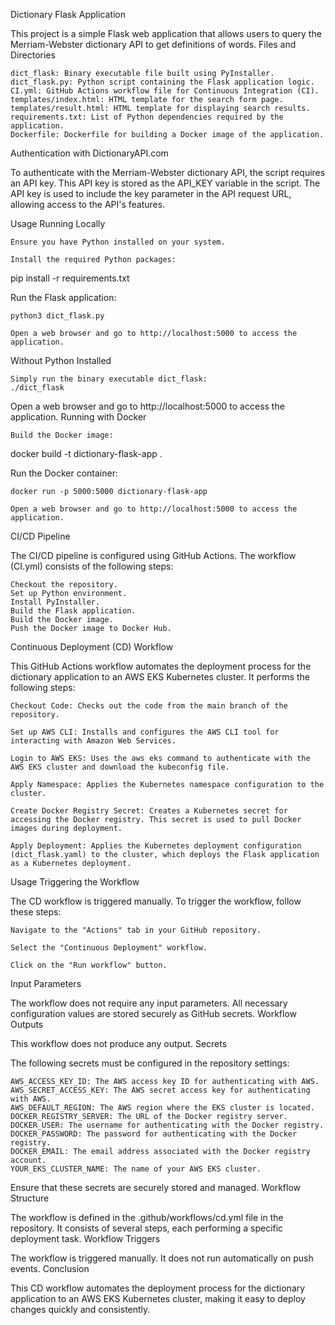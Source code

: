 Dictionary Flask Application

This project is a simple Flask web application that allows users to query the Merriam-Webster dictionary API to get definitions of words.
Files and Directories

    dict_flask: Binary executable file built using PyInstaller.
    dict_flask.py: Python script containing the Flask application logic.
    CI.yml: GitHub Actions workflow file for Continuous Integration (CI).
    templates/index.html: HTML template for the search form page.
    templates/result.html: HTML template for displaying search results.
    requirements.txt: List of Python dependencies required by the application.
    Dockerfile: Dockerfile for building a Docker image of the application.

Authentication with DictionaryAPI.com

To authenticate with the Merriam-Webster dictionary API, the script requires an API key. This API key is stored as the API_KEY variable in the script. The API key is used to include the key parameter in the API request URL, allowing access to the API's features.

Usage
Running Locally

    Ensure you have Python installed on your system.

    Install the required Python packages:



pip install -r requirements.txt

Run the Flask application:



    python3 dict_flask.py

    Open a web browser and go to http://localhost:5000 to access the application.
Without Python Installed

    Simply run the binary executable dict_flask:
    ./dict_flask



Open a web browser and go to http://localhost:5000 to access the application.
Running with Docker

    Build the Docker image:

    

docker build -t dictionary-flask-app .

Run the Docker container:



    docker run -p 5000:5000 dictionary-flask-app

    Open a web browser and go to http://localhost:5000 to access the application.

CI/CD Pipeline

The CI/CD pipeline is configured using GitHub Actions. The workflow (CI.yml) consists of the following steps:

    Checkout the repository.
    Set up Python environment.
    Install PyInstaller.
    Build the Flask application.
    Build the Docker image.
    Push the Docker image to Docker Hub.

Continuous Deployment (CD) Workflow

This GitHub Actions workflow automates the deployment process for the dictionary application to an AWS EKS Kubernetes cluster. It performs the following steps:

    Checkout Code: Checks out the code from the main branch of the repository.

    Set up AWS CLI: Installs and configures the AWS CLI tool for interacting with Amazon Web Services.

    Login to AWS EKS: Uses the aws eks command to authenticate with the AWS EKS cluster and download the kubeconfig file.

    Apply Namespace: Applies the Kubernetes namespace configuration to the cluster.

    Create Docker Registry Secret: Creates a Kubernetes secret for accessing the Docker registry. This secret is used to pull Docker images during deployment.

    Apply Deployment: Applies the Kubernetes deployment configuration (dict_flask.yaml) to the cluster, which deploys the Flask application as a Kubernetes deployment.

Usage
Triggering the Workflow

The CD workflow is triggered manually. To trigger the workflow, follow these steps:

    Navigate to the "Actions" tab in your GitHub repository.

    Select the "Continuous Deployment" workflow.

    Click on the "Run workflow" button.

Input Parameters

The workflow does not require any input parameters. All necessary configuration values are stored securely as GitHub secrets.
Workflow Outputs

This workflow does not produce any output.
Secrets

The following secrets must be configured in the repository settings:

    AWS_ACCESS_KEY_ID: The AWS access key ID for authenticating with AWS.
    AWS_SECRET_ACCESS_KEY: The AWS secret access key for authenticating with AWS.
    AWS_DEFAULT_REGION: The AWS region where the EKS cluster is located.
    DOCKER_REGISTRY_SERVER: The URL of the Docker registry server.
    DOCKER_USER: The username for authenticating with the Docker registry.
    DOCKER_PASSWORD: The password for authenticating with the Docker registry.
    DOCKER_EMAIL: The email address associated with the Docker registry account.
    YOUR_EKS_CLUSTER_NAME: The name of your AWS EKS cluster.

Ensure that these secrets are securely stored and managed.
Workflow Structure

The workflow is defined in the .github/workflows/cd.yml file in the repository. It consists of several steps, each performing a specific deployment task.
Workflow Triggers

The workflow is triggered manually. It does not run automatically on push events.
Conclusion

This CD workflow automates the deployment process for the dictionary application to an AWS EKS Kubernetes cluster, making it easy to deploy changes quickly and consistently.
